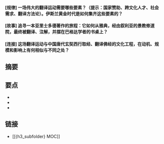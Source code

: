 #### [规律] 一场伟大的翻译运动需要哪些要素？（提示：国家赞助、跨文化人才、社会需求、翻译方法论）。伊斯兰黄金时代是如何集齐这些要素的？


#### [故事] 追寻一本亚里士多德著作的旅程：它如何从雅典，经由叙利亚的景教修道院，最终被翻译、注解，并摆在巴格达学者的书桌上？


#### [连接] 这场翻译运动与中国唐代玄奘西行取经、翻译佛经的文化工程，在动机、规模和影响上有何相似与不同之处？


## 摘要


## 要点

- 
- 
- 

## 链接

- [[{h3_subfolder} MOC]]
